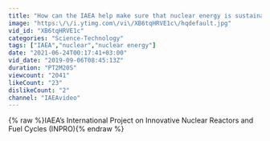 ```yaml
---
title: "How can the IAEA help make sure that nuclear energy is sustainable?"
image: "https:\/\/i.ytimg.com\/vi\/XB6tqHRVE1c\/hqdefault.jpg"
vid_id: "XB6tqHRVE1c"
categories: "Science-Technology"
tags: ["IAEA","nuclear","nuclear energy"]
date: "2021-06-24T00:17:41+03:00"
vid_date: "2019-09-06T08:45:13Z"
duration: "PT2M20S"
viewcount: "2041"
likeCount: "23"
dislikeCount: "2"
channel: "IAEAvideo"
---
```

{% raw %}IAEA’s International Project on Innovative Nuclear Reactors and Fuel Cycles (INPRO){% endraw %}
